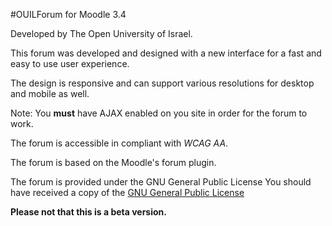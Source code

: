 #OUILForum for Moodle 3.4

Developed by The Open University of Israel.

This forum was developed and designed with a new interface for a fast and easy to use user experience.

The design is responsive and can support various resolutions for desktop and mobile as well.

Note: You **must** have AJAX enabled on you site in order for the forum to work.

The forum is accessible in compliant with *WCAG AA*.

The forum is based on the Moodle's forum plugin.

The forum is provided under the GNU General Public License
You should have received a copy of the [GNU General Public License](http://www.gnu.org/licenses/)


**Please not that this is a beta version.** 